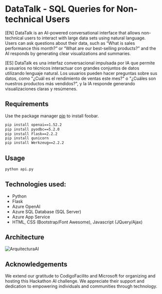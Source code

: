 # DataTalk - SQL Queries for Non-technical Users

[EN] DataTalk is an AI-powered conversational interface that allows non-technical users to interact with large data sets using natural language. Users can ask questions about their data, such as “What is sales performance this month?” or “What are our best-selling products?” and the AI ​​responds by generating clear visualizations and summaries.

[ES] DataTalk es una interfaz conversacional impulsada por IA que permite a usuarios no técnicos interactuar con grandes conjuntos de datos utilizando lenguaje natural. Los usuarios pueden hacer preguntas sobre sus datos, como "¿Cuál es el rendimiento de ventas este mes?" o "¿Cuáles son nuestros productos más vendidos?", y la IA responde generando visualizaciones claras y resúmenes.

## Requirements

Use the package manager [pip](https://pip.pypa.io/en/stable/) to install foobar.

```bash
pip install openai==1.52.2
pip install pyodbc==5.2.0
pip install Flask==2.2.2
pip install gunicorn
pip install Werkzeug==2.2.2
```

## Usage

```python
python api.py
```

## Technologies used:
- Python
- Flask
- Azure OpenAI
- Azure SQL Database (SQL Server)
- Azure App Service
- HTML, CSS (Bootstrap/Font Awesome), Javascript (JQuery/Ajax)

## Architecture
![ArquitecturaAI](https://github.com/user-attachments/assets/ac3a04f1-7397-4aaf-b271-c972e007f42d)

## Acknowledgements

We extend our gratitude to CodigoFacilito and Microsoft for organizing and hosting this Hackathon AI challenge. 
We appreciate their support and dedication to empowering individuals and communities through technology.
